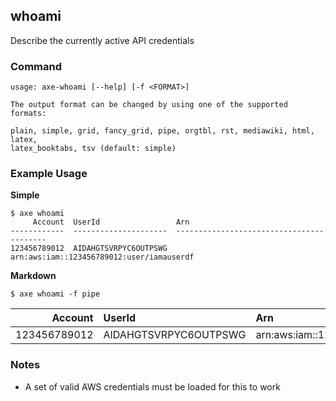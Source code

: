 
## whoami

Describe the currently active API credentials

### Command

```
usage: axe-whoami [--help] [-f <FORMAT>]

The output format can be changed by using one of the supported formats:

plain, simple, grid, fancy_grid, pipe, orgtbl, rst, mediawiki, html, latex,
latex_booktabs, tsv (default: simple)
```

### Example Usage

**Simple**
```
$ axe whoami
     Account  UserId                 Arn
------------  ---------------------  -----------------------------------------
123456789012  AIDAHGTSVRPYC6OUTPSWG  arn:aws:iam::123456789012:user/iamauserdf
```

**Markdown**
```
$ axe whoami -f pipe
```

|      Account | UserId                | Arn                                       |
|-------------:|:----------------------|:------------------------------------------|
| 123456789012 | AIDAHGTSVRPYC6OUTPSWG | arn:aws:iam::123456789012:user/iamauserdf |


### Notes

 - A set of valid AWS credentials must be loaded for this to work

